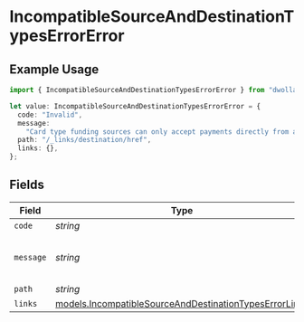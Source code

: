 # IncompatibleSourceAndDestinationTypesErrorError

## Example Usage

```typescript
import { IncompatibleSourceAndDestinationTypesErrorError } from "dwolla-typescript";

let value: IncompatibleSourceAndDestinationTypesErrorError = {
  code: "Invalid",
  message:
    "Card type funding sources can only accept payments directly from a balance",
  path: "/_links/destination/href",
  links: {},
};
```

## Fields

| Field                                                                                                                  | Type                                                                                                                   | Required                                                                                                               | Description                                                                                                            | Example                                                                                                                |
| ---------------------------------------------------------------------------------------------------------------------- | ---------------------------------------------------------------------------------------------------------------------- | ---------------------------------------------------------------------------------------------------------------------- | ---------------------------------------------------------------------------------------------------------------------- | ---------------------------------------------------------------------------------------------------------------------- |
| `code`                                                                                                                 | *string*                                                                                                               | :heavy_minus_sign:                                                                                                     | N/A                                                                                                                    | Invalid                                                                                                                |
| `message`                                                                                                              | *string*                                                                                                               | :heavy_minus_sign:                                                                                                     | N/A                                                                                                                    | Card type funding sources can only accept payments directly from a balance                                             |
| `path`                                                                                                                 | *string*                                                                                                               | :heavy_minus_sign:                                                                                                     | N/A                                                                                                                    | /_links/destination/href                                                                                               |
| `links`                                                                                                                | [models.IncompatibleSourceAndDestinationTypesErrorLinks](../models/incompatiblesourceanddestinationtypeserrorlinks.md) | :heavy_minus_sign:                                                                                                     | N/A                                                                                                                    | {}                                                                                                                     |